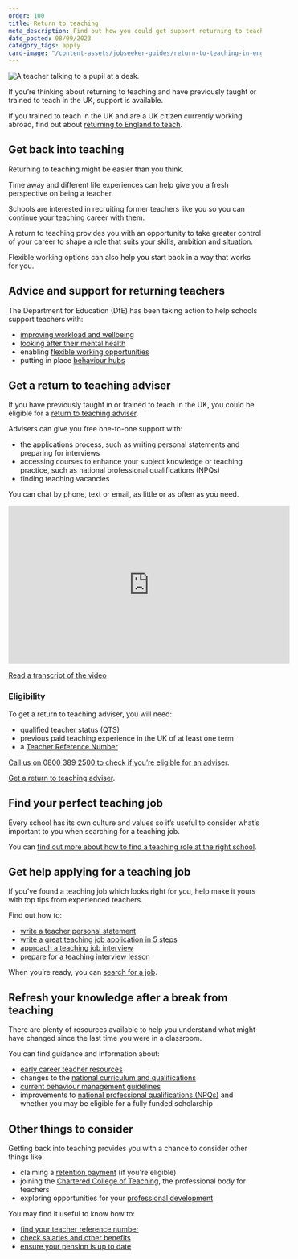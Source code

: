 ```yaml
---
order: 100
title: Return to teaching
meta_description: Find out how you could get support returning to teaching, including how to get free, one-to-one guidance from a return to teaching adviser.
date_posted: 08/09/2023
category_tags: apply
card-image: "/content-assets/jobseeker-guides/return-to-teaching-in-england/return-to-teaching.jpg"
---
```


![A teacher talking to a pupil at a desk.](/content-assets/jobseeker-guides/return-to-teaching-800x300.jpg)

If you’re thinking about returning to teaching and have previously taught or trained to teach in the UK, support is available.

If you trained to teach in the UK and are a UK citizen currently working abroad, find out about [returning to England to teach](https://teaching-vacancies.service.gov.uk/jobseeker-guides/return-to-teaching-in-england/return-to-england-after-teaching-overseas).

## Get back into teaching
Returning to teaching might be easier than you think.

Time away and different life experiences can help give you a fresh perspective on being a teacher.

Schools are interested in recruiting former teachers like you so you can continue your teaching career with them.

A return to teaching provides you with an opportunity to take greater control of your career to shape a role that suits your skills, ambition and situation.

Flexible working options can also help you start back in a way that works for you.

## Advice and support for returning teachers

The Department for Education (DfE) has been taking action to help schools support teachers with:

* [improving workload and wellbeing](https://www.gov.uk/guidance/improve-workload-and-wellbeing-for-school-staff)
* [looking after their mental health](https://www.gov.uk/guidance/education-staff-wellbeing-charter)
* enabling [flexible working opportunities](https://www.gov.uk/government/collections/flexible-working-resources-for-teachers-and-schools) 
* putting in place [behaviour hubs](https://behaviourhubs.co.uk/)

## Get a return to teaching adviser
If you have previously taught in or trained to teach in the UK, you could be eligible for a [return to teaching adviser](https://getintoteaching.education.gov.uk/landing/return-to-teaching-advisers).

Advisers can give you free one-to-one support with:

  * the applications process, such as writing personal statements and preparing for interviews
  * accessing courses to enhance your subject knowledge or teaching practice, such as national professional qualifications (NPQs)
  * finding teaching vacancies

You can chat by phone, text or email, as little or as often as you need.

<iframe width="560" height="315" src="https://www.youtube.com/embed/2NrLm_XId4k" title="YouTube video player" frameborder="0" allow="accelerometer; autoplay; clipboard-write; encrypted-media; gyroscope; picture-in-picture; web-share" allowfullscreen></iframe>

[Read a transcript of the video](https://teaching-vacancies.campaign.gov.uk/what-does-a-return-to-teaching-adviser-do-video-transcript)

### Eligibility

To get a return to teaching adviser, you will need:

* qualified teacher status (QTS)
* previous paid teaching experience in the UK of at least one term
* a [Teacher Reference Number](https://www.gov.uk/guidance/teacher-reference-number-trn)

[Call us on 0800 389 2500 to check if you’re eligible for an adviser](tel:08003892500).

[Get a return to teaching adviser](https://getintoteaching.education.gov.uk/landing/return-to-teaching-advisers).

## Find your perfect teaching job
Every school has its own culture and values so it’s useful to consider what’s important to you when searching for a teaching job.

You can [find out more about how to find a teaching role at the right school](https://teaching-vacancies.service.gov.uk/jobseeker-guides/get-help-applying-for-your-teaching-role/find-a-teaching-role-at-the-right-school).

## Get help applying for a teaching job

If you’ve found a teaching job which looks right for you, help make it yours with top tips from experienced teachers.

Find out how to:

  * [write a teacher personal statement](https://teaching-vacancies.service.gov.uk/jobseeker-guides/how-to-write-teacher-personal-statement)
  * [write a great teaching job application in 5 steps](https://teaching-vacancies.service.gov.uk/jobseeker-guides/write-a-great-teaching-job-application-in-five-steps)
  * [approach a teaching job interview](https://teaching-vacancies.service.gov.uk/jobseeker-guides/how-to-approach-a-teaching-job-interview)
  * [prepare for a teaching interview lesson](https://teaching-vacancies.service.gov.uk/jobseeker-guides/prepare-for-a-teaching-job-interview-lesson)

When you’re ready, you can [search for a job](https://teaching-vacancies.service.gov.uk/).

## Refresh your knowledge after a break from teaching

There are plenty of resources available to help you understand what might have changed since the last time you were in a classroom.

You can find guidance and information about:

  * [early career teacher resources](https://support-for-early-career-teachers.education.gov.uk/)
  * changes to the [national curriculum and qualifications](https://www.gov.uk/topic/schools-colleges-childrens-services/curriculum-qualifications)
  * [current behaviour management guidelines](https://www.gov.uk/government/publications/behaviour-and-discipline-in-schools)
  * improvements to [national professional qualifications (NPQs)](https://www.gov.uk/government/publications/national-professional-qualifications-npqs-reforms/national-professional-qualifications-npqs-reforms) and whether you may be eligible for a fully funded scholarship

## Other things to consider

Getting back into teaching provides you with a chance to consider other things like:

  * claiming a [retention payment](https://www.gov.uk/government/collections/additional-payments-for-teaching-eligibility-and-payment-details) (if you're eligible)
  * joining the [Chartered College of Teaching](https://chartered.college/), the professional body for teachers
  * exploring opportunities for your [professional development](https://www.gov.uk/education/teacher-training-and-professional-development) 

You may find it useful to know how to:

  * [find your teacher reference number](https://www.gov.uk/guidance/teacher-reference-number-trn) 
  * [check salaries and other benefits](https://getintoteaching.education.gov.uk/salaries-and-benefits)
  * [ensure your pension is up to date](https://www.teacherspensions.co.uk/members/working-life/deferring-your-pension/return-to-pensionable-service.aspx)
